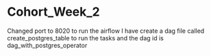 # Cohort_Week_2

Changed port to 8020 to run the airflow
I have create a dag file called create_postgres_table to run the tasks and the dag id is dag_with_postgres_operator

